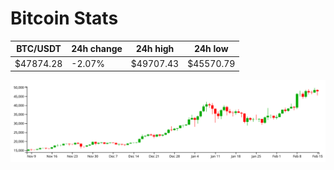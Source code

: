 # Bitcoin Stats

BTC/USDT|24h change|24h high|24h low|
|---|---|---|---|
|$47874.28|-2.07%|$49707.43|$45570.79|

<img src="./chart.svg">
